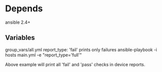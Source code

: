 # Depends
ansible 2.4+

## Variables
group_vars/all.yml report_type: 'fail' prints only failures
ansible-playbook -i hosts main.yml -e "report_type='full'"

Above example will print all 'fail' and 'pass' checks in device reports.